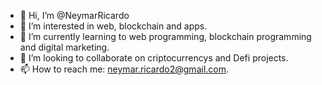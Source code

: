 - 👋 Hi, I’m @NeymarRicardo
- 👀 I’m interested in web, blockchain and apps.
- 🌱 I’m currently learning to web programming, blockchain programming and digital marketing.
- 💞️ I’m looking to collaborate on criptocurrencys and Defi projects.
- 📫 How to reach me: neymar.ricardo2@gmail.com.

<!---
NeymarRicardo/NeymarRicardo is a ✨ special ✨ repository because its `README.md` (this file) appears on your GitHub profile.
You can click the Preview link to take a look at your changes.
--->
